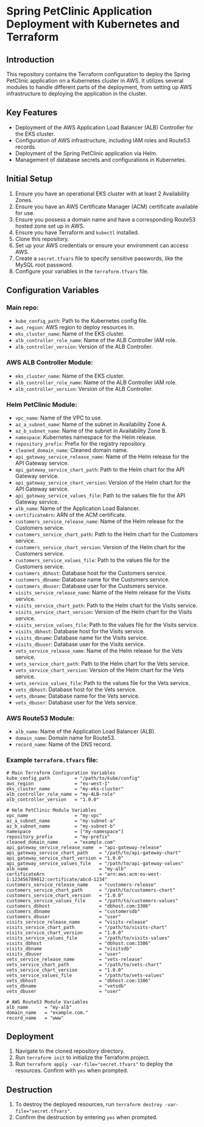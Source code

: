 # Spring PetClinic Application Deployment with Kubernetes and Terraform

## Introduction
This repository contains the Terraform configuration to deploy the Spring PetClinic application on a Kubernetes cluster in AWS. It utilizes several modules to handle different parts of the deployment, from setting up AWS infrastructure to deploying the application in the cluster.

## Key Features
- Deployment of the AWS Application Load Balancer (ALB) Controller for the EKS cluster.
- Configuration of AWS infrastructure, including IAM roles and Route53 records.
- Deployment of the Spring PetClinic application via Helm.
- Management of database secrets and configurations in Kubernetes.

## Initial Setup
1. Ensure you have an operational EKS cluster with at least 2 Availability Zones.
2. Ensure you have an AWS Certificate Manager (ACM) certificate available for use.
3. Ensure you possess a domain name and have a corresponding Route53 hosted zone set up in AWS.
4. Ensure you have Terraform and `kubectl` installed.
5. Clone this repository.
6. Set up your AWS credentials or ensure your environment can access AWS.
7. Create a `secret.tfvars` file to specify sensitive passwords, like the MySQL root password.
8. Configure your variables in the `terraform.tfvars` file.

## Configuration Variables

### Main repo:
- `kube_config_path`: Path to the Kubernetes config file.
- `aws_region`: AWS region to deploy resources in.
- `eks_cluster_name`: Name of the EKS cluster.
- `alb_controller_role_name`: Name of the ALB Controller IAM role.
- `alb_controller_version`: Version of the ALB Controller.

### AWS ALB Controller Module:
- `eks_cluster_name`: Name of the EKS cluster.
- `alb_controller_role_name`: Name of the ALB Controller IAM role.
- `alb_controller_version`: Version of the ALB Controller.

### Helm PetClinic Module:
- `vpc_name`: Name of the VPC to use.
- `az_a_subnet_name`: Name of the subnet in Availability Zone A.
- `az_b_subnet_name`: Name of the subnet in Availability Zone B.
- `namespace`: Kubernetes namespace for the Helm release.
- `repository_prefix`: Prefix for the registry repository.
- `cleaned_domain_name`: Cleaned domain name.
- `api_gateway_service_release_name`: Name of the Helm release for the API Gateway service.
- `api_gateway_service_chart_path`: Path to the Helm chart for the API Gateway service.
- `api_gateway_service_chart_version`: Version of the Helm chart for the API Gateway service.
- `api_gateway_service_values_file`: Path to the values file for the API Gateway service.
- `alb_name`: Name of the Application Load Balancer.
- `certificateArn`: ARN of the ACM certificate.
- `customers_service_release_name`: Name of the Helm release for the Customers service.
- `customers_service_chart_path`: Path to the Helm chart for the Customers service.
- `customers_service_chart_version`: Version of the Helm chart for the Customers service.
- `customers_service_values_file`: Path to the values file for the Customers service.
- `customers_dbhost`: Database host for the Customers service.
- `customers_dbname`: Database name for the Customers service.
- `customers_dbuser`: Database user for the Customers service.
- `visits_service_release_name`: Name of the Helm release for the Visits service.
- `visits_service_chart_path`: Path to the Helm chart for the Visits service.
- `visits_service_chart_version`: Version of the Helm chart for the Visits service.
- `visits_service_values_file`: Path to the values file for the Visits service.
- `visits_dbhost`: Database host for the Visits service.
- `visits_dbname`: Database name for the Visits service.
- `visits_dbuser`: Database user for the Visits service.
- `vets_service_release_name`: Name of the Helm release for the Vets service.
- `vets_service_chart_path`: Path to the Helm chart for the Vets service.
- `vets_service_chart_version`: Version of the Helm chart for the Vets service.
- `vets_service_values_file`: Path to the values file for the Vets service.
- `vets_dbhost`: Database host for the Vets service.
- `vets_dbname`: Database name for the Vets service.
- `vets_dbuser`: Database user for the Vets service.

### AWS Route53 Module:
- `alb_name`: Name of the Application Load Balancer (ALB).
- `domain_name`: Domain name for Route53.
- `record_name`: Name of the DNS record.

### Example `terraform.tfvars` file:
```
# Main Terraform Configuration Variables
kube_config_path         = "/path/to/kube/config"
aws_region               = "eu-west-1"
eks_cluster_name         = "my-eks-cluster"
alb_controller_role_name = "my-ALB-role"
alb_controller_version   = "1.0.0"

# Helm PetClinic Module Variables
vpc_name                 = "my-vpc"
az_a_subnet_name         = "my-subnet-a"
az_b_subnet_name         = "my-subnet-b"
namespace                = ["my-namespace"]
repository_prefix        = "my-prefix"
cleaned_domain_name      = "example.com"
api_gateway_service_release_name  = "api-gateway-release"
api_gateway_service_chart_path    = "/path/to/api-gateway-chart"
api_gateway_service_chart_version = "1.0.0"
api_gateway_service_values_file   = "/path/to/api-gateway-values"
alb_name                          = "my-alb"
certificateArn                    = "arn:aws:acm:eu-west-1:123456789012:certificate/abcd-1234"
customers_service_release_name    = "customers-release"
customers_service_chart_path      = "/path/to/customers-chart"
customers_service_chart_version   = "1.0.0"
customers_service_values_file     = "/path/to/customers-values"
customers_dbhost                  = "dbhost.com:3306"
customers_dbname                  = "customersdb"
customers_dbuser                  = "user"
visits_service_release_name       = "visits-release"
visits_service_chart_path         = "/path/to/visits-chart"
visits_service_chart_version      = "1.0.0"
visits_service_values_file        = "/path/to/visits-values"
visits_dbhost                     = "dbhost.com:3306"
visits_dbname                     = "visitsdb"
visits_dbuser                     = "user"
vets_service_release_name         = "vets-release"
vets_service_chart_path           = "/path/to/vets-chart"
vets_service_chart_version        = "1.0.0"
vets_service_values_file          = "/path/to/vets-values"
vets_dbhost                       = "dbhost.com:3306"
vets_dbname                       = "vetsdb"
vets_dbuser                       = "user"

# AWS Route53 Module Variables
alb_name      = "my-alb"
domain_name   = "example.com."
record_name   = "www"
```

## Deployment
1. Navigate to the cloned repository directory.
2. Run `terraform init` to initialize the Terraform project.
3. Run `terraform apply -var-file="secret.tfvars"` to deploy the resources. Confirm with `yes` when prompted.

## Destruction
1. To destroy the deployed resources, run `terraform destroy -var-file="secret.tfvars"`.
2. Confirm the destruction by entering `yes` when prompted.

